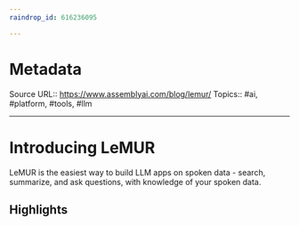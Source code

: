 ```yaml
---
raindrop_id: 616236095

---
```


# Metadata
Source URL:: https://www.assemblyai.com/blog/lemur/
Topics:: #ai, #platform, #tools, #llm

---
# Introducing LeMUR

LeMUR is the easiest way to build LLM apps on spoken data - search, summarize, and ask questions, with knowledge of your spoken data.

## Highlights
